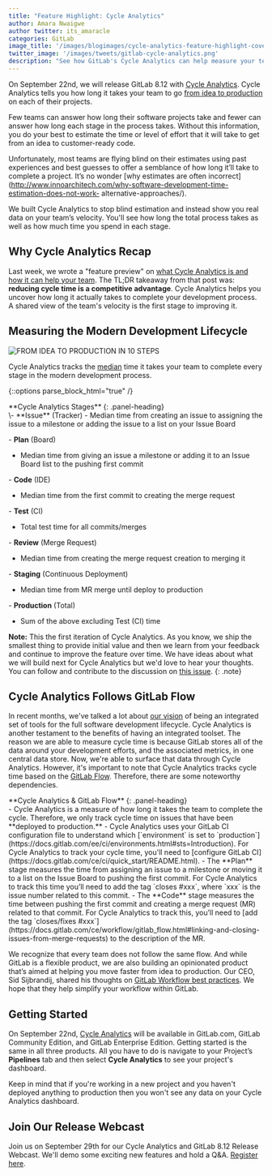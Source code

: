 ```yaml
---
title: "Feature Highlight: Cycle Analytics"
author: Amara Nwaigwe
author twitter: its_amaracle
categories: GitLab
image_title: '/images/blogimages/cycle-analytics-feature-highlight-cover.png'
twitter_image: '/images/tweets/gitlab-cycle-analytics.png'
description: "See how GitLab's Cycle Analytics can help measure your team's velocity."
---
```


On September 22nd, we will release GitLab 8.12 with [Cycle Analytics](/solutions/cycle-analytics/). Cycle Analytics tells you how long
it takes your team to go [from idea to production][idea-production] on each of their projects.

Few teams can answer how long 
their software projects take and fewer can answer how long each stage in the process takes. Without this information,
you do your best to estimate the time or level of effort that it will take to get from an idea to customer-ready code.

Unfortunately, most teams are flying blind on their estimates using past experiences and best 
guesses to offer a semblance of how long it’ll take to complete a project. It’s no wonder
[why estimates are often incorrect](http://www.innoarchitech.com/why-software-development-time-estimation-does-not-work-
alternative-approaches/).

We built Cycle Analytics to stop blind estimation and instead show you 
real data on your team’s velocity. You'll see how long the total process takes as well as how much time you spend in each stage.

<!-- more -->

## Why Cycle Analytics Recap

Last week, we wrote a "feature preview" on [what Cycle Analytics is and how it can help your team](/2016/09/16/feature-preview-introducing-cycle-analytics/). The TL;DR takeaway from 
that post was: **reducing cycle time is a competitive advantage**. Cycle Analytics helps you uncover how long it actually takes to complete your development process. 
A shared view of the team's velocity is the first stage to improving it. 

## Measuring the Modern Development Lifecycle 

![FROM IDEA TO PRODUCTION IN 10 STEPS](/images/blogimages/idea-to-production-10-steps.png)

Cycle Analytics tracks the [median](https://www.mathsisfun.com/definitions/median.html) time it takes your team to complete every stage in the modern development process.

{::options parse_block_html="true" /}

<div class="panel panel-gitlab-purple">
**Cycle Analytics Stages** 
{: .panel-heading}
<div class="panel-body">
\- **Issue** (Tracker)
  - Median time from creating an issue to assigning the issue to a milestone or adding the issue to a list on your Issue Board 

\- **Plan** (Board)
  - Median time from giving an issue a milestone or adding it to an Issue Board list to the pushing first commit

\- **Code** (IDE)
  - Median time from the first commit to creating the merge request

\- **Test** (CI)
  - Total test time for all commits/merges

\- **Review** (Merge Request)
  - Median time from creating the merge request creation to merging it 

\- **Staging** (Continuous Deployment)
  - Median time from MR merge until deploy to production 

\- **Production** (Total)
  - Sum of the above excluding Test (CI) time
</div>
</div>

**Note:** This the first iteration of Cycle Analytics. As you know, we ship the smallest thing to provide initial value and then we learn from your feedback and continue to improve the feature over time. We have ideas about what we will build next for Cycle Analytics but we'd love to hear your thoughts. You can follow and contribute to the discussion on [this issue](https://gitlab.com/gitlab-org/gitlab-ce/issues/20975).
{: .note}

## Cycle Analytics Follows GitLab Flow 

In recent months, we've talked a lot about [our vision](https://about.gitlab.com/direction/#vision) of being an integrated set of tools for the full software development lifecycle. Cycle Analytics is another testament to the benefits of having an integrated toolset.
The reason we are able to measure cycle time is because GitLab stores all of the data around your development efforts, and the associated metrics, in one central data store. Now, we're able to surface that data through Cycle Analytics.
However, it's important to note that Cycle Analytics tracks cycle time based on the [GitLab Flow](http://doc.gitlab.com/ee/workflow/gitlab_flow.html). Therefore, there are some noteworthy dependencies.

<div class="panel panel-gitlab">
**Cycle Analytics & GitLab Flow** 
{: .panel-heading}
<div class="panel-body">
- Cycle Analytics is a measure of how long it takes the team to complete the cycle. Therefore, we only track cycle time on issues that have been **deployed to production.**
- Cycle Analytics uses your GitLab CI configuration file to understand which [`environment` is set to `production`](https://docs.gitlab.com/ee/ci/environments.html#sts=Introduction). For Cycle Analytics to track your cycle time, you'll need to [configure GitLab CI](https://docs.gitlab.com/ce/ci/quick_start/README.html).
- The **Plan** stage measures the time from assigning an issue to a milestone or moving it to a list on the Issue Board to pushing the first commit. For Cycle Analytics to track this time you’ll need to add the tag `closes #xxx`, where `xxx` is the issue number related to this commit.
- The **Code** stage measures the time between pushing the first commit and creating a merge request (MR) related to that commit. For Cycle Analytics to track this, you’ll need to [add the tag `closes/fixes #xxx`](https://docs.gitlab.com/ce/workflow/gitlab_flow.html#linking-and-closing-issues-from-merge-requests) to the description of the MR. 
</div>
</div>

We recognize that every team does not follow the same flow. And while GitLab is a flexible product, we are also building an opinionated product that’s aimed at helping you move faster from idea to production. Our CEO, Sid Sijbrandij, shared his thoughts on [GitLab Workflow best practices](/2016/07/27/the-11-rules-of-gitlab-flow/). We hope that they help simplify your workflow within GitLab. 

## Getting Started

On September 22nd, [Cycle Analytics](/solutions/cycle-analytics/) will be available in GitLab.com, GitLab Community Edition, and GitLab Enterprise Edition. Getting started is the same in all three products. All you have to do is navigate to your Project’s **Pipelines** tab and then select **Cycle Analytics** to see your project's dashboard.

Keep in mind that if you're working in a new project and you haven't deployed anything to production then you won't see any data on your Cycle Analytics dashboard. 

## Join Our Release Webcast

Join us on September 29th for our Cycle Analytics and GitLab 8.12 Release Webcast. We'll demo some exciting new features and hold a Q&A. [Register here][webcast-registration].

<!-- identifiers -->

[idea-production]: https://about.gitlab.com/2016/08/05/continuous-integration-delivery-and-deployment-with-gitlab/#from-idea-to-production-with-gitlab
[webcast-registration]: https://Page.gitlab.com/20160922_CycleAnalyticsWebcast.html

<!-- custom styles -->


<style>
.panel-gitlab {
  border-color: rgba(252,163,38,.3);
}
.panel-gitlab > .panel-heading {
  color: rgb(226,67,41);
  background-color: rgba(252,163,38,.3);
  border-color: rgba(252,163,38,.3);
}
.panel-gitlab-purple {
  border-color: rgba(107,79,187,.3);
}
.panel-gitlab-purple > .panel-heading {
  color: rgb(107,79,187);
  background-color: rgba(107,79,187,.3);
  border-color: rgba(107,79,187,.3);
}
</style>
